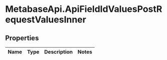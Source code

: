 # MetabaseApi.ApiFieldIdValuesPostRequestValuesInner

## Properties

Name | Type | Description | Notes
------------ | ------------- | ------------- | -------------


